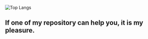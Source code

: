 ![Top Langs](https://github-readme-stats.vercel.app/api/top-langs/?username=murasakiakari&langs_count=6&layout=compact)

## If one of my repository can help you, it is my pleasure.
